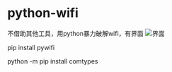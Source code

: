 # python-wifi
不借助其他工具，用python暴力破解wifi，有界面
![界面](https://github.com/Leno1993/python-wifi/blob/master/python1.png)


pip install pywifi

python -m pip install comtypes